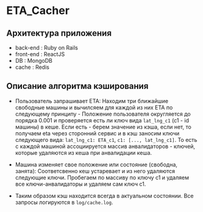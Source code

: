 # ETA_Cacher

## Архитектура приложения

* back-end : Ruby on Rails
* front-end : ReactJS
* DB : MongoDB
* cache : Redis

## Описание алгоритма кэширования

* Пользователь запрашивает ETA:
Находим три ближайшие свободные машины и вычилсяем для каждой из них ETA по следующему принципу -
Положение пользователя округляется до порядка 0.001 и проверяется есть ли ключ вида `lat_lng_c1` (c1 - id машины) в кеше. Если есть - берем значение из кэша, если нет, то получаем eta через сторонний сервис и в кэш заносим ключи следующего вида:
`lat_lng_c1: ETA_c1`, `c1: [..., lat_lng_c1]`. То есть с каждой машиной ассоциируется массив анвалидаторов - ключей, которые удаляются из кеша при анвалидации кеша.

* Машина изменяет свое положение или состояние (свободна, занята):
Соответсвенно кеш устаревает и из него удаляются следующие ключи. Пробегаем по массиву по ключу c1 и удаляем все ключи-анвалидаторы и удаляем сам ключ c1.

* Таким образом кэш находится всегда в актуальном состоянии. Все запросы логируются в `log/cache.log`.